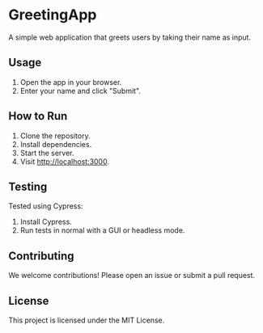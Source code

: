 # GreetingApp

A simple web application that greets users by taking their name as input.

## Usage

1. Open the app in your browser.
2. Enter your name and click "Submit".

## How to Run

1. Clone the repository.
2. Install dependencies.
3. Start the server.
4. Visit [http://localhost:3000](http://localhost:3000).

## Testing

Tested using Cypress:

1. Install Cypress.
2. Run tests in normal with a GUI or headless mode.

## Contributing

We welcome contributions! Please open an issue or submit a pull request.

## License

This project is licensed under the MIT License.

